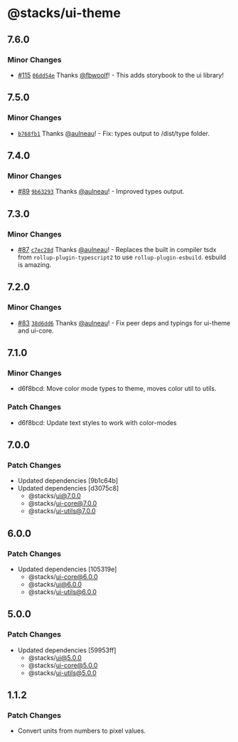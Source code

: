 # @stacks/ui-theme

## 7.6.0

### Minor Changes

- [#115](https://github.com/blockstack/ui/pull/115) [`06dd54e`](https://github.com/blockstack/ui/commit/06dd54e0283fe0863861a3a9747a1845b028000c) Thanks [@fbwoolf](https://github.com/fbwoolf)! - This adds storybook to the ui library!

## 7.5.0

### Minor Changes

- [`b768fb1`](https://github.com/blockstack/ui/commit/b768fb1fb6eba8a2b62249ffba4b7a26057de391) Thanks [@aulneau](https://github.com/aulneau)! - Fix: types output to /dist/type folder.

## 7.4.0

### Minor Changes

- [#89](https://github.com/blockstack/ui/pull/89) [`9b63293`](https://github.com/blockstack/ui/commit/9b632939351b59517d07c41eaba4dc66385dcaa2) Thanks [@aulneau](https://github.com/aulneau)! - Improved types output.

## 7.3.0

### Minor Changes

- [#87](https://github.com/blockstack/ui/pull/87) [`c7ec28d`](https://github.com/blockstack/ui/commit/c7ec28d470854fb581e34e988460a41ea81f1667) Thanks [@aulneau](https://github.com/aulneau)! - Replaces the built in compiler tsdx from `rollup-plugin-typescript2` to use `rollup-plugin-esbuild`. esbuild is amazing.

## 7.2.0

### Minor Changes

- [#83](https://github.com/blockstack/ui/pull/83) [`38d6dd6`](https://github.com/blockstack/ui/commit/38d6dd6f585678e5055cf20821353c4aad45bc91) Thanks [@aulneau](https://github.com/aulneau)! - Fix peer deps and typings for ui-theme and ui-core.

## 7.1.0

### Minor Changes

- d6f8bcd: Move color mode types to theme, moves color util to utils.

### Patch Changes

- d6f8bcd: Update text styles to work with color-modes

## 7.0.0

### Patch Changes

- Updated dependencies [9b1c64b]
- Updated dependencies [d3075c8]
  - @stacks/ui@7.0.0
  - @stacks/ui-core@7.0.0
  - @stacks/ui-utils@7.0.0

## 6.0.0

### Patch Changes

- Updated dependencies [105319e]
  - @stacks/ui-core@6.0.0
  - @stacks/ui@6.0.0
  - @stacks/ui-utils@6.0.0

## 5.0.0

### Patch Changes

- Updated dependencies [59953ff]
  - @stacks/ui@5.0.0
  - @stacks/ui-core@5.0.0
  - @stacks/ui-utils@5.0.0

## 1.1.2

### Patch Changes

- Convert units from numbers to pixel values.
